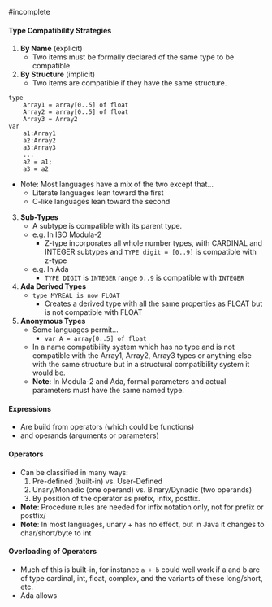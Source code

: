 #incomplete
#### Type Compatibility Strategies
1. **By Name** (explicit)
	- Two items must be formally declared of the same type to be compatible.
2. **By Structure** (implicit)
	- Two items are compatible if they have the same structure.
```
type
	Array1 = array[0..5] of float
	Array2 = array[0..5] of float
	Array3 = Array2
var
	a1:Array1
	a2:Array2
	a3:Array3
	...
	a2 = a1;
	a3 = a2
```
- Note: Most languages have a mix of the two except that...
	- Literate languages lean toward the first
	- C-like languages lean toward the second
3. **Sub-Types**
	- A subtype is compatible with its parent type.
	- e.g. In ISO Modula-2
		- Z-type incorporates all whole number types, with CARDINAL and INTEGER subtypes and `TYPE digit = [0..9]` is compatible with z-type
	- e.g. In Ada
		- `TYPE DIGIT` is `INTEGER` range `0..9` is compatible with `INTEGER`
4. **Ada Derived Types**
	- `type MYREAL is now FLOAT`
		- Creates a derived type with all the same properties as FLOAT but is not compatible with FLOAT
5. **Anonymous Types**
	- Some languages permit...
		- `var A = array[0..5] of float`
	- In a name compatibility system which has no type and is not compatible with the Array1, Array2, Array3 types or anything else with the same structure but in a structural compatibility system it would be.
	- **Note**: In Modula-2 and Ada, formal parameters and actual parameters must have the same named type.
#### Expressions
- Are build from operators (which could be functions)
- and operands (arguments or parameters)
#### Operators
- Can be classified in many ways:
	1. Pre-defined (built-in) vs. User-Defined
	2. Unary/Monadic (one operand) vs. Binary/Dynadic (two operands)
	3. By position of the operator as prefix, infix, postfix.
- **Note**: Procedure rules are needed for infix notation only, not for prefix or postfix/
- **Note**: In most languages, unary + has no effect, but in Java it changes to char/short/byte to int
#### Overloading of Operators
- Much of this is built-in, for instance `a + b` could well work if a and b are of type cardinal, int, float, complex, and the variants of these long/short, etc.
- Ada allows 


